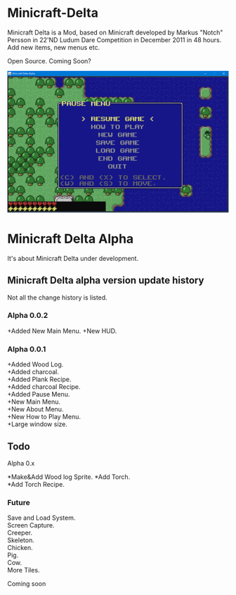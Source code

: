 # Minicraft-Delta
Minicraft Delta is a Mod, based on Minicraft developed by Markus "Notch" Persson in 22'ND Ludum Dare Competition in December 2011 in 48 hours.  Add new items, new menus etc.  

Open Source. Coming Soon?

![Minicraft-Delta](https://github.com/masato462/Minicraft-Delta/blob/master/Minicraft-Delta_paused_menu.png "Minicraft-Delta")

# Minicraft Delta Alpha
It's about Minicraft Delta under development.

## Minicraft Delta alpha version update history
Not all the change history is listed.

### Alpha 0.0.2

+Added New Main Menu.
+New HUD.

### Alpha 0.0.1

+Added Wood Log.  
+Added charcoal.  
+Added Plank Recipe.  
+Added charcoal Recipe.  
+Added Pause Menu.  
+New Main Menu.  
+New About Menu.  
+New How to Play Menu.  
+Large window size. 

## Todo

Alpha 0.x

*Make&Add Wood log Sprite.
*Add Torch.  
*Add Torch Recipe.  

### Future

Save and Load System.  
Screen Capture.  
Creeper.  
Skeleton.  
Chicken.  
Pig.  
Cow.  
More Tiles.  


Coming soon
